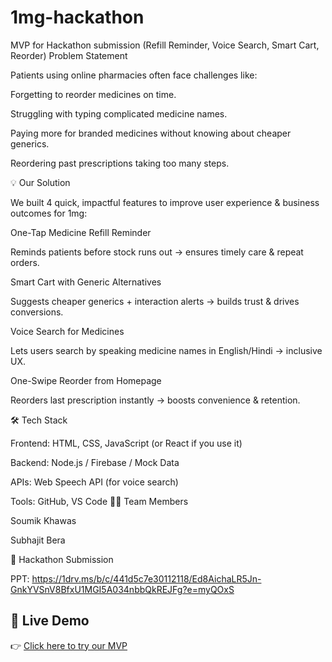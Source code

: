# 1mg-hackathon
MVP for Hackathon submission (Refill Reminder, Voice Search, Smart Cart, Reorder)
Problem Statement

Patients using online pharmacies often face challenges like:

Forgetting to reorder medicines on time.

Struggling with typing complicated medicine names.

Paying more for branded medicines without knowing about cheaper generics.

Reordering past prescriptions taking too many steps.

💡 Our Solution

We built 4 quick, impactful features to improve user experience & business outcomes for 1mg:

One-Tap Medicine Refill Reminder

Reminds patients before stock runs out → ensures timely care & repeat orders.

Smart Cart with Generic Alternatives

Suggests cheaper generics + interaction alerts → builds trust & drives conversions.

Voice Search for Medicines

Lets users search by speaking medicine names in English/Hindi → inclusive UX.

One-Swipe Reorder from Homepage

Reorders last prescription instantly → boosts convenience & retention.

🛠️ Tech Stack

Frontend: HTML, CSS, JavaScript (or React if you use it)

Backend: Node.js / Firebase / Mock Data

APIs: Web Speech API (for voice search)

Tools: GitHub, VS Code
👨‍💻 Team Members

Soumik Khawas

Subhajit Bera

📌 Hackathon Submission

PPT: https://1drv.ms/b/c/441d5c7e30112118/Ed8AichaLR5Jn-GnkYVSnV8BfxU1MGI5A034nbbQkREJFg?e=myQOxS

## 🔗 Live Demo
👉 [Click here to try our MVP](https://medi-magic-boost.lovable.app/)


